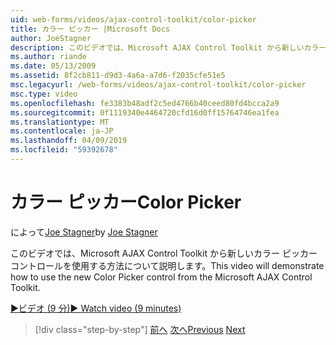 ```yaml
---
uid: web-forms/videos/ajax-control-toolkit/color-picker
title: カラー ピッカー |Microsoft Docs
author: JoeStagner
description: このビデオでは、Microsoft AJAX Control Toolkit から新しいカラー ピッカー コントロールを使用する方法について説明します。
ms.author: riande
ms.date: 05/13/2009
ms.assetid: 8f2cb811-d9d3-4a6a-a7d6-f2035cfe51e5
msc.legacyurl: /web-forms/videos/ajax-control-toolkit/color-picker
msc.type: video
ms.openlocfilehash: fe3383b48adf2c5ed4766b40ceed80fd4bcca2a9
ms.sourcegitcommit: 0f1119340e4464720cfd16d0ff15764746ea1fea
ms.translationtype: MT
ms.contentlocale: ja-JP
ms.lasthandoff: 04/09/2019
ms.locfileid: "59392678"
---
```

# <a name="color-picker"></a><span data-ttu-id="65c76-103">カラー ピッカー</span><span class="sxs-lookup"><span data-stu-id="65c76-103">Color Picker</span></span>

<span data-ttu-id="65c76-104">によって[Joe Stagner](https://github.com/JoeStagner)</span><span class="sxs-lookup"><span data-stu-id="65c76-104">by [Joe Stagner](https://github.com/JoeStagner)</span></span>

<span data-ttu-id="65c76-105">このビデオでは、Microsoft AJAX Control Toolkit から新しいカラー ピッカー コントロールを使用する方法について説明します。</span><span class="sxs-lookup"><span data-stu-id="65c76-105">This video will demonstrate how to use the new Color Picker control from the Microsoft AJAX Control Toolkit.</span></span>

[<span data-ttu-id="65c76-106">&#9654;ビデオ (9 分)</span><span class="sxs-lookup"><span data-stu-id="65c76-106">&#9654; Watch video (9 minutes)</span></span>](https://channel9.msdn.com/Blogs/ASP-NET-Site-Videos/color-picker)

> [!div class="step-by-step"]
> <span data-ttu-id="65c76-107">[前へ](control-extenders.md)
> [次へ](combo-box.md)</span><span class="sxs-lookup"><span data-stu-id="65c76-107">[Previous](control-extenders.md)
[Next](combo-box.md)</span></span>
